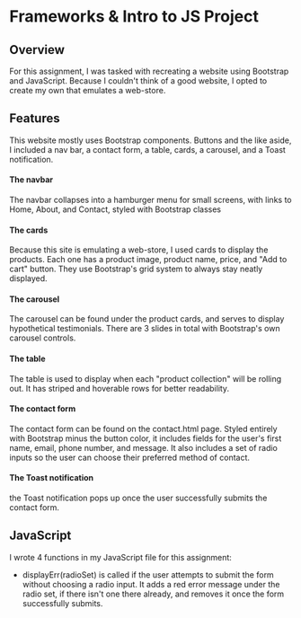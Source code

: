 # Frameworks & Intro to JS Project

## Overview

For this assignment, I was tasked with recreating a website using Bootstrap and JavaScript. Because I couldn't think of a good website,
I opted to create my own that emulates a web-store.

## Features

This website mostly uses Bootstrap components. Buttons and the like aside, I included a nav bar, a contact form, a table, cards, a carousel,
and a Toast notification.

#### The navbar

The navbar collapses into a hamburger menu for small screens, with links to Home, About, and Contact, styled with Bootstrap classes

#### The cards

Because this site is emulating a web-store, I used cards to display the products. Each one has a product image, product name, price, and "Add to cart"
button. They use Bootstrap's grid system to always stay neatly displayed.

#### The carousel

The carousel can be found under the product cards, and serves to display hypothetical testimonials. There are 3 slides in total
with Bootstrap's own carousel controls.

#### The table

The table is used to display when each "product collection" will be rolling out. It has striped and hoverable rows for better
readability.

#### The contact form

The contact form can be found on the contact.html page. Styled entirely with Bootstrap minus the button color, it includes fields for the
user's first name, email, phone number, and message. It also includes a set of radio inputs so the user can choose their preferred method
of contact.

#### The Toast notification

the Toast notification pops up once the user successfully submits the contact form.

## JavaScript

I wrote 4 functions in my JavaScript file for this assignment:

- displayErr(radioSet) is called if the user attempts to submit the form without choosing a radio input. It adds a red error message
under the radio set, if there isn't one there already, and removes it once the form successfully submits.